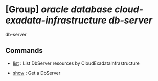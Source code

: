 # [Group] _oracle database cloud-exadata-infrastructure db-server_

db-server

## Commands

- [list](/Commands/oracle/database/cloud-exadata-infrastructure/db-server/_list.md)
: List DbServer resources by CloudExadataInfrastructure

- [show](/Commands/oracle/database/cloud-exadata-infrastructure/db-server/_show.md)
: Get a DbServer
